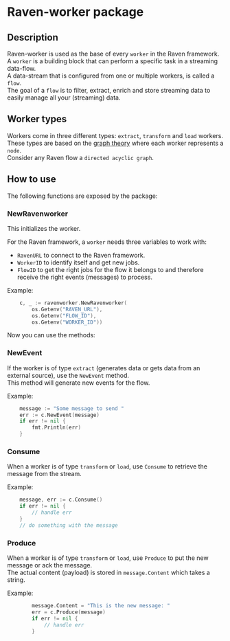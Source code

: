 # Raven-worker package

## Description
Raven-worker is used as the base of every `worker` in the Raven framework.  
A `worker` is a building block that can perform a specific task in a streaming data-flow.  
A data-stream that is configured from one or multiple workers, is called a `flow`.  
The goal of a `flow` is to filter, extract, enrich and store streaming data to easily manage all your (streaming) data.

## Worker types

Workers come in three different types: `extract`, `transform` and `load` workers. These types are based on the [graph theory](https://en.wikipedia.org/wiki/Graph_theory) where each worker represents a `node`.  
Consider any Raven flow a `directed acyclic graph`.  

## How to use

The following functions are exposed by the package:

### NewRavenworker
This initializes the worker.  

For the Raven framework, a `worker` needs three variables to work with:
* `RavenURL` to connect to the Raven framework.  
* `WorkerID` to identify itself and get new jobs.  
* `FlowID` to get the right jobs for the flow it belongs to and therefore receive the right events (messages) to process.  

Example:
```go
	c, _ := ravenworker.NewRavenworker(
		os.Getenv("RAVEN_URL"),
		os.Getenv("FLOW_ID"),
		os.Getenv("WORKER_ID"))

```

Now you can use the methods:

### NewEvent
If the worker is of type `extract` (generates data or gets data from an external source), use the `NewEvent` method.  
This method will generate new events for the flow.  

Example:
```go
	message := "Some message to send "
    err := c.NewEvent(message)
    if err != nil {
        fmt.Println(err)
    }
```

### Consume
When a worker is of type `transform` or `load`, use `Consume` to retrieve the message from the stream.  

Example:
```go
    message, err := c.Consume()
    if err != nil {
        // handle err
    }
    // do something with the message
```


### Produce
When a worker is of type `transform` or `load`, use `Produce` to put the new message or ack the message.  
The actual content (payload) is stored in `message.Content` which takes a string.  

Example:
```go
		message.Content = "This is the new message: "
		err = c.Produce(message)
		if err != nil {
            // handle err
		}
```
